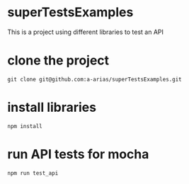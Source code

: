 # superTestsExamples
This is a project using different libraries to test an API

# clone the project
`git clone git@github.com:a-arias/superTestsExamples.git`

# install libraries
`npm install`

# run API tests for mocha
`npm run test_api`
